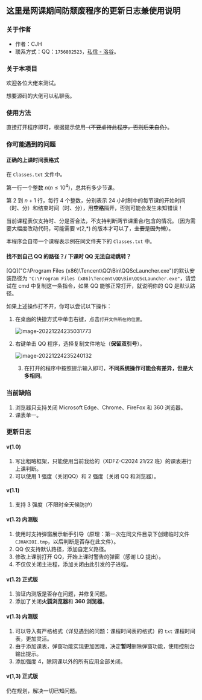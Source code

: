 ## 这里是**网课期间防颓废**程序的更新日志兼使用说明

### 关于作者

- 作者：CJH
- 联系方式：QQ：$\texttt{1756802523}$，[私信 - 洛谷](https://www.luogu.com.cn/chat?uid=577880)。

### 关于本项目

欢迎各位大佬来测试。

想要源码的大佬可以私聊我。

### 使用方法

直接打开程序即可，根据提示使用~~（不要虐待此程序，否则后果自负）~~。

### 你可能遇到的问题

#### 正确的上课时间表格式

在 `Classes.txt` 文件中。

第一行一个整数 $n(n \le 10^4)$，总共有多少节课。

第 $2$ 到 $n+1$ 行，每行 $4$ 个整数，分别表示 $24$ 小时制中的每节课的开始时间（时、分）和结束时间（时、分），用**空格**隔开，否则可能会发生未知错误！

当前课程表仅支持时、分是否合法，不支持判断两节课重合/包含的情况。（因为需要大幅度改动代码，可能需要 v(2,*) 的版本才可以了，~~主要是因为懒~~）。

本程序会自带一个课程表示例在同文件夹下的 `Classes.txt` 中。

#### 找不到自己 QQ 的路径？/ 下课时 QQ 无法自动跳转？

[QQ]("C:\Program Files (x86)\Tencent\QQ\Bin\QQScLauncher.exe")的默认安装路径为 `"C:\Program Files (x86)\Tencent\QQ\Bin\QQScLauncher.exe"`，请尝试在 cmd 中复制这一条指令，如果 QQ 能够正常打开，就说明你的 QQ 是默认路径。

如果上述操作打不开，你可以尝试以下操作：

1. 在桌面的快捷方式中单击右键，点击`打开文件所在的位置`。

   ![image-20221224235031773](https://cdn.luogu.com.cn/upload/image_hosting/qi7k62do.png)

2. 右键单击 QQ 程序，选择复制文件地址（**保留双引号**）。

   ![image-20221224235240132](https://cdn.luogu.com.cn/upload/image_hosting/icxn55d2.png)

   3. 在打开的程序中按照提示输入即可，**不同系统操作可能会有差异，但是大多相同**。

### 当前缺陷

1. 浏览器只支持关闭 Microsoft Edge、Chrome、FireFox 和 360 浏览器。 
1. 课表单一。

### 更新日志

#### v(1.0)

1. 写出粗略框架，只能使用当前我给的（XDFZ-C2024 21/22 班）的课表进行上课判断。
2. 可以使用 $1$ 强度（关闭QQ）和 $2$ 强度（关闭 QQ 和浏览器）。

#### v(1.1)

1. 支持 $3$ 强度（不限时全天候防护）

#### v(1.2) 内测版

1. 使用时支持弹窗展示新手引导（原理：第一次在同文件目录下创建临时文件 `CJHAKIOI.tmp`，以后判断是否存在此文件）。
2. QQ 仅支持默认路径，添加自定义路径。
3. 修改上课前打开 QQ，开始上课时警告的弹窗（感谢 LQ 提出）。
4. 不仅仅关闭主进程，添加关闭由此引发的子进程。

#### v(1.2) 正式版

1. 验证内测版是否存在问题，并修复问题。
2. 添加了关闭**火狐浏览器**和 **360 浏览器**。

#### v(1.3)  内测版

1. 可以导入有严格格式（详见遇到的问题：课程时间表的格式）的 `txt` 课程时间表，更加灵活。
2. 由于添加课表，弹窗功能实现更加困难，决定**暂时**删除弹窗功能，使用控制台输出提示。
3. 添加强度 $4$，除网课以外的所有应用全部关闭。

#### v(1,3) 正式版

仍在规划，解决一切已知问题。
